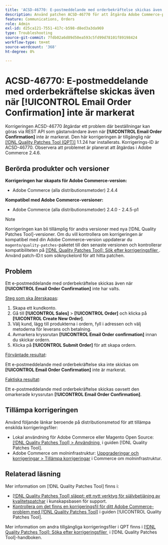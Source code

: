 ```yaml
---
title: 'ACSD-46770: E-postmeddelande med orderbekräftelse skickas även när [!UICONTROL Email Order Confirmation] inte är markerat'
description: Använd patchen ACSD-46770 för att åtgärda Adobe Commerce-problemet där e-postmeddelanden med orderbekräftelse skickas även när [!UICONTROL Email Order Confirmation] inte har valts.
feature: Communications, Orders
role: Admin
exl-id: d25ca121-7551-417c-b598-d8ed3a3da969
type: Troubleshooting
source-git-commit: 7fdb02a6d89d50ea593c5fd99d78101f89198424
workflow-type: tm+mt
source-wordcount: '368'
ht-degree: 0%

---
```


# ACSD-46770: E-postmeddelande med orderbekräftelse skickas även när **[!UICONTROL Email Order Confirmation]** inte är markerat

Korrigeringen ACSD-46770 åtgärdar ett problem där beställningar kan göras via REST API som gästanvändare även när **[!UICONTROL Email Order Confirmation]** inte är markerat. Den här korrigeringen är tillgänglig när [[!DNL Quality Patches Tool (QPT)]](https://experienceleague.adobe.com/sv/docs/commerce-operations/tools/quality-patches-tool/quality-patches-tool-to-self-serve-quality-patches) 1.1.24 har installerats. Korrigerings-ID är ACSD-46770. Observera att problemet är planerat att åtgärdas i Adobe Commerce 2.4.6.

## Berörda produkter och versioner

**Korrigeringen har skapats för Adobe Commerce-version:**

* Adobe Commerce (alla distributionsmetoder) 2.4.4

**Kompatibel med Adobe Commerce-versioner:**

* Adobe Commerce (alla distributionsmetoder) 2.4.0 - 2.4.5-p1

>[!NOTE]
>
>Korrigeringen kan bli tillämplig för andra versioner med nya [!DNL Quality Patches Tool]-versioner. Om du vill kontrollera om korrigeringen är kompatibel med din Adobe Commerce-version uppdaterar du `magento/quality-patches`-paketet till den senaste versionen och kontrollerar kompatibiliteten på [[!DNL Quality Patches Tool]: Sök efter korrigeringsfiler &#x200B;](https://experienceleague.adobe.com/tools/commerce-quality-patches/index.html?lang=sv-SE). Använd patch-ID:t som söknyckelord för att hitta patchen.

## Problem

Ett e-postmeddelande med orderbekräftelse skickas även när **[!UICONTROL Email Order Confirmation]** inte har valts.

<u>Steg som ska återskapas</u>:

1. Skapa ett kundkonto.
1. Gå till **[!UICONTROL Sales]** > **[!UICONTROL Order]** och klicka på **[!UICONTROL Create New Order]**.
1. Välj kund, lägg till produkterna i ordern, fyll i adressen och välj metoderna för leverans och betalning.
1. Avmarkera kryssrutan **[!UICONTROL Email Order confirmation]** innan du skickar ordern.
1. Klicka på **[!UICONTROL Submit Order]** för att skapa ordern.

<u>Förväntade resultat</u>:

Ett e-postmeddelande med orderbekräftelse ska inte skickas om **[!UICONTROL Email Order Confirmation]** inte är markerat.

<u>Faktiska resultat</u>:

Ett e-postmeddelande med orderbekräftelse skickas oavsett den omarkerade kryssrutan **[!UICONTROL Email Order Confirmation]**.

## Tillämpa korrigeringen

Använd följande länkar beroende på distributionsmetod för att tillämpa enskilda korrigeringsfiler:

* Lokal användning för Adobe Commerce eller Magento Open Source: [[!DNL Quality Patches Tool] > Användning &#x200B;](/help/tools/quality-patches-tool/usage.md) i guiden [!DNL Quality Patches Tool].
* Adobe Commerce om molninfrastruktur: [Uppgraderingar och korrigeringar > Tillämpa korrigeringar](https://experienceleague.adobe.com/docs/commerce-cloud-service/user-guide/develop/upgrade/apply-patches.html?lang=sv-SE) i Commerce om molninfrastruktur.

## Relaterad läsning

Mer information om [!DNL Quality Patches Tool] finns i:

* [[!DNL Quality Patches Tool] släppt: ett nytt verktyg för självbetjäning av kvalitetspatchar](https://experienceleague.adobe.com/sv/docs/commerce-operations/tools/quality-patches-tool/quality-patches-tool-to-self-serve-quality-patches) i kunskapsbasen för support.
* [Kontrollera om det finns en korrigeringsfil för ditt Adobe Commerce-problem med  [!DNL Quality Patches Tool]](/help/tools/quality-patches-tool/patches-available-in-qpt/check-patch-for-magento-issue-with-magento-quality-patches.md) i guiden [!UICONTROL Quality Patches Tool].


Mer information om andra tillgängliga korrigeringsfiler i QPT finns i [[!DNL Quality Patches Tool]: Söka efter korrigeringsfiler &#x200B;](https://experienceleague.adobe.com/tools/commerce-quality-patches/index.html?lang=sv-SE) i [!DNL Quality Patches Tool]-handboken.
